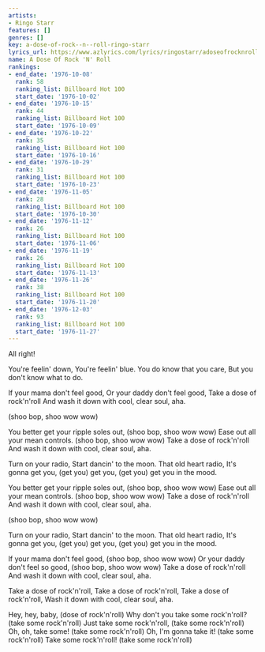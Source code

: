 ```yaml
---
artists:
- Ringo Starr
features: []
genres: []
key: a-dose-of-rock--n--roll-ringo-starr
lyrics_url: https://www.azlyrics.com/lyrics/ringostarr/adoseofrocknroll.html
name: A Dose Of Rock 'N' Roll
rankings:
- end_date: '1976-10-08'
  rank: 58
  ranking_list: Billboard Hot 100
  start_date: '1976-10-02'
- end_date: '1976-10-15'
  rank: 44
  ranking_list: Billboard Hot 100
  start_date: '1976-10-09'
- end_date: '1976-10-22'
  rank: 35
  ranking_list: Billboard Hot 100
  start_date: '1976-10-16'
- end_date: '1976-10-29'
  rank: 31
  ranking_list: Billboard Hot 100
  start_date: '1976-10-23'
- end_date: '1976-11-05'
  rank: 28
  ranking_list: Billboard Hot 100
  start_date: '1976-10-30'
- end_date: '1976-11-12'
  rank: 26
  ranking_list: Billboard Hot 100
  start_date: '1976-11-06'
- end_date: '1976-11-19'
  rank: 26
  ranking_list: Billboard Hot 100
  start_date: '1976-11-13'
- end_date: '1976-11-26'
  rank: 38
  ranking_list: Billboard Hot 100
  start_date: '1976-11-20'
- end_date: '1976-12-03'
  rank: 93
  ranking_list: Billboard Hot 100
  start_date: '1976-11-27'
---
```


All right!

You're feelin' down,
You're feelin' blue.
You do know that you care,
But you don't know what to do.

If your mama don't feel good,
Or your daddy don't feel good,
Take a dose of rock'n'roll
And wash it down with cool, clear soul, aha.

(shoo bop, shoo wow wow)

You better get your ripple soles out, (shoo bop, shoo wow wow)
Ease out all your mean controls. (shoo bop, shoo wow wow)
Take a dose of rock'n'roll
And wash it down with cool, clear soul, aha.

Turn on your radio,
Start dancin' to the moon.
That old heart radio,
It's gonna get you, (get you) get you, (get you) get you in the mood.

You better get your ripple soles out, (shoo bop, shoo wow wow)
Ease out all your mean controls. (shoo bop, shoo wow wow)
Take a dose of rock'n'roll
And wash it down with cool, clear soul, aha.

(shoo bop, shoo wow wow)

Turn on your radio,
Start dancin' to the moon.
That old heart radio,
It's gonna get you, (get you) get you, (get you) get you in the mood.

If your mama don't feel good, (shoo bop, shoo wow wow)
Or your daddy don't feel so good, (shoo bop, shoo wow wow)
Take a dose of rock'n'roll
And wash it down with cool, clear soul, aha.

Take a dose of rock'n'roll,
Take a dose of rock'n'roll,
Take a dose of rock'n'roll,
Wash it down with cool, clear soul, aha.

Hey, hey, baby, (dose of rock'n'roll)
Why don't you take some rock'n'roll? (take some rock'n'roll)
Just take some rock'n'roll, (take some rock'n'roll)
Oh, oh, take some! (take some rock'n'roll)
Oh, I'm gonna take it! (take some rock'n'roll)
Take some rock'n'roll! (take some rock'n'roll)




